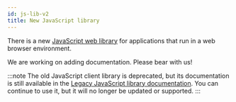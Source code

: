```yaml
---
id: js-lib-v2
title: New JavaScript library
---
```


There is a new [JavaScript web library](https://github.com/contentauth/c2pa-js/tree/main/packages/c2pa-web) for applications that run in a web browser environment.

We are working on adding documentation.  Please bear with us!

:::note
The old JavaScript client library is deprecated, but its documentation is still available in the [Legacy JavaScript library documentation](old-js-overview).  You can continue to use it, but it will no longer be updated or supported.
:::